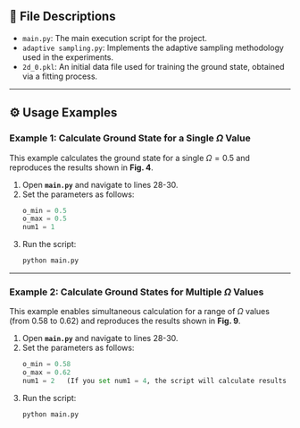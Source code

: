 ## 📁 File Descriptions

* `main.py`: The main execution script for the project.
* `adaptive sampling.py`: Implements the adaptive sampling methodology used in the experiments.
* `2d_0.pkl`: An initial data file used for training the ground state, obtained via a fitting process.

---

## ⚙️ Usage Examples

### Example 1: Calculate Ground State for a Single $\Omega$ Value

This example calculates the ground state for a single $\Omega = 0.5$ and reproduces the results shown in **Fig. 4**.

1.  Open **`main.py`** and navigate to lines 28-30.
2.  Set the parameters as follows:
    ```python
    o_min = 0.5
    o_max = 0.5
    num1 = 1
    ```
3.  Run the script:
    ```bash
    python main.py
    ```

---

### Example 2: Calculate Ground States for Multiple $\Omega$ Values

This example enables simultaneous calculation for a range of $\Omega$ values (from 0.58 to 0.62) and reproduces the results shown in **Fig. 9**.

1.  Open **`main.py`** and navigate to lines 28-30.
2.  Set the parameters as follows:
    ```python
    o_min = 0.58
    o_max = 0.62
    num1 = 2   (If you set num1 = 4, the script will calculate results at four equally spaced points in the range [o_min, o_max].)
    ```
3.  Run the script:
    ```bash
    python main.py
    ```
